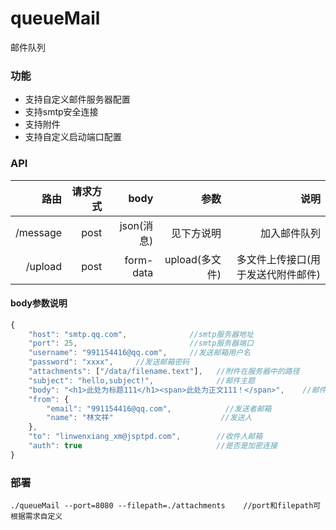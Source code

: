 # queueMail
邮件队列

### 功能
> 
- 支持自定义邮件服务器配置
- 支持smtp安全连接
- 支持附件
- 支持自定义启动端口配置

### API
|路由|请求方式|body|参数|说明|
|---:|---:|---:|---:|---:|
|/message|post| json(消息)|见下方说明|加入邮件队列|
|/upload|post| form-data|upload(多文件)|多文件上传接口(用于发送代附件邮件)|
#### body参数说明
```javascript
{
	"host": "smtp.qq.com",              //smtp服务器地址
	"port": 25,                         //smtp服务器端口 
	"username": "991154416@qq.com",     //发送邮箱用户名
	"password": "xxxx",     //发送邮箱密码
	"attachments": ["/data/filename.text"],   //附件在服务器中的路径
	"subject": "hello,subject!",              //邮件主题
	"body": "<h1>此处为标题111</h1><span>此处为正文111！</span>",    //邮件内容
	"from": {
		"email": "991154416@qq.com",            //发送者邮箱
		"name": "林文祥"                        //发送人
	},
	"to": "linwenxiang_xm@jsptpd.com",        //收件人邮箱
	"auth": true                              //是否是加密连接
}
```

### 部署
```shell
./queueMail --port=8080 --filepath=./attachments    //port和filepath可根据需求自定义
```

